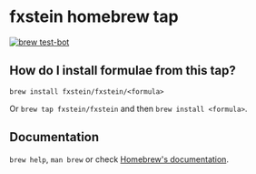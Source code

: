 # fxstein homebrew tap

[![brew test-bot](https://github.com/fxstein/homebrew-fxstein/actions/workflows/tests.yml/badge.svg)](https://github.com/fxstein/homebrew-fxstein/actions/workflows/tests.yml)

## How do I install formulae from this tap?

`brew install fxstein/fxstein/<formula>`

Or `brew tap fxstein/fxstein` and then `brew install <formula>`.

## Documentation

`brew help`, `man brew` or check [Homebrew's documentation](https://docs.brew.sh).
